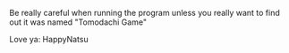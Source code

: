 Be really careful when running the program unless you really want to find out it was named "Tomodachi Game"

Love ya: HappyNatsu

